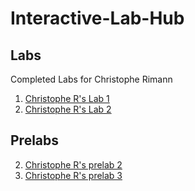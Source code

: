 # Interactive-Lab-Hub


## Labs
Completed Labs for Christophe Rimann

1. [Christophe R's Lab 1](https://github.com/infobiac/Interactive-Lab-Hub/tree/master/labs/Lab01)
2. [Christophe R's Lab 2](https://github.com/infobiac/IDD-Fa18-Lab2)

## Prelabs


2. [Christophe R's prelab 2](https://github.com/infobiac/Interactive-Lab-Hub/blob/master/prelabs/prelab2.pdf)
3. [Christophe R's prelab 3](https://github.com/infobiac/Interactive-Lab-Hub/blob/master/prelabs/prelab3.pdf)

